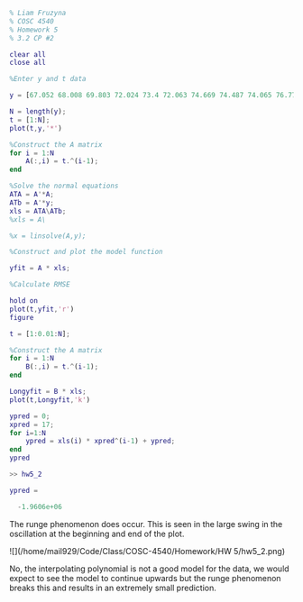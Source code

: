 ```matlab
% Liam Fruzyna
% COSC 4540
% Homework 5
% 3.2 CP #2

clear all
close all

%Enter y and t data

y = [67.052 68.008 69.803 72.024 73.4 72.063 74.669 74.487 74.065 76.777]';

N = length(y);
t = [1:N]; 
plot(t,y,'*')

%Construct the A matrix
for i = 1:N
    A(:,i) = t.^(i-1);
end

%Solve the normal equations
ATA = A'*A;
ATb = A'*y;
xls = ATA\ATb;
%xls = A\

%x = linsolve(A,y);

%Construct and plot the model function

yfit = A * xls;

%Calculate RMSE

hold on
plot(t,yfit,'r')
figure

t = [1:0.01:N];

%Construct the A matrix
for i = 1:N
    B(:,i) = t.^(i-1);
end

Longyfit = B * xls;
plot(t,Longyfit,'k')

ypred = 0;
xpred = 17;
for i=1:N
    ypred = xls(i) * xpred^(i-1) + ypred;
end
ypred
```

```matlab
>> hw5_2

ypred =

  -1.9606e+06
```

The runge phenomenon does occur. This is seen in the large swing in the oscillation at the beginning and end of the plot.

![](/home/mail929/Code/Class/COSC-4540/Homework/HW 5/hw5_2.png)

No, the interpolating polynomial is not a good model for the data, we would expect to see the model to continue upwards but the runge phenomenon breaks this and results in an extremely small prediction.